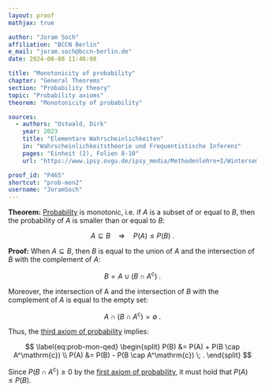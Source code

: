 ```yaml
---
layout: proof
mathjax: true

author: "Joram Soch"
affiliation: "BCCN Berlin"
e_mail: "joram.soch@bccn-berlin.de"
date: 2024-08-08 11:46:08

title: "Monotonicity of probability"
chapter: "General Theorems"
section: "Probability theory"
topic: "Probability axioms"
theorem: "Monotonicity of probability"

sources:
  - authors: "Ostwald, Dirk"
    year: 2023
    title: "Elementare Wahrscheinlichkeiten"
    in: "Wahrscheinlichkeitstheorie und Frequentistische Inferenz"
    pages: "Einheit (2), Folien 8-10"
    url: "https://www.ipsy.ovgu.de/ipsy_media/Methodenlehre+I/Wintersemester+2324/Wahrscheinlichkeitstheorie+und+Frequentistische+Inferenz/2_Elementare_Wahrscheinlichkeiten.pdf"

proof_id: "P465"
shortcut: "prob-mon2"
username: "JoramSoch"
---
```



**Theorem:** [Probability](/D/prob) is monotonic, i.e. if $A$ is a subset of or equal to $B$, then the probability of $A$ is smaller than or equal to $B$:

$$ \label{eq:prob-mon}
A \subseteq B \quad \Rightarrow \quad P(A) \leq P(B) \; .
$$


**Proof:** When $A \subseteq B$, then $B$ is equal to the union of $A$ and the intersection of $B$ with the complement of $A$:

$$ \label{eq:A-cup}
B = A \cup (B \cap A^\mathrm{c}) \; .
$$

Moreover, the intersection of A and the intersection of $B$ with the complement of $A$ is equal to the empty set:

$$ \label{eq:A-cap}
A \cap (B \cap A^\mathrm{c}) = \emptyset \; .
$$

Thus, the [third axiom of probability](/D/prob-ax) implies:

$$ \label{eq:prob-mon-qed}
\begin{split}
P(B) &= P(A) + P(B \cap A^\mathrm{c}) \\
P(A) &= P(B) - P(B \cap A^\mathrm{c}) \; .
\end{split}
$$

Since $P(B \cap A^\mathrm{c}) \geq 0$ by the [first axiom of probability](/D/prob-ax), it must hold that $P(A) \leq P(B)$.
